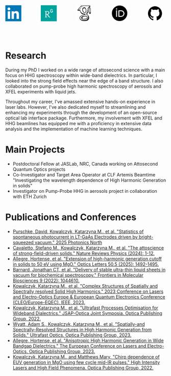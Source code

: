<html lang="en">
<head>
    <meta charset="UTF-8">
    <meta name="viewport" content="width=device-width, initial-scale=1.0">
    <title>Links</title>
    <style>
        .image-container {
            display: flex;
            justify-content: space-between;
            align-items: center;
        }
        .image-link {
            width: 50px;
            margin-right: 10px; /* Space between each image */
        }
    </style>
</head>
<body>
    <div class="image-container">
        <a class="image-link" href="https://uk.linkedin.com/in/katarzyna-m-kowalczyk"><img src="assets/linkedin.png" alt="LinkedIn"></a>
        <a class="image-link" href="https://www.researchgate.net/profile/Kasia-Kowalczyk-2"><img src="assets/researchgate.png" alt="ResearchGate"></a>
        <a class="image-link" href="https://scholar.google.com/citations?user=r55HhqcAAAAJ&hl=en"><img src="assets/google-scholar.png" alt="Google Scholar"></a>
        <a class="image-link" href="https://orcid.org/0009-0002-8884-6061"><img src="assets/orcid.png" alt="ORCID"></a>
        <a class="image-link" href="https://github.com/KasiaKoo"><img src="assets/github.png" alt="GitHub"></a>
    </div>
</body>
</html>

<br/><br/>

# Research
During my PhD I worked on a wide range of attosecond science with a main focus on HHG spectroscopy within wide-band dielectrics. In particular, I looked into the strong field effects near the edge of a band structure. I also collaborated on pump-probe high harmonic spectroscopy of aerosols and XFEL experiments with liquid jets.

Throughout my career, I've amassed extensive hands-on experience in laser labs. However, I've also dedicated myself to streamlining and enhancing my experiments through the development of an open-source optical lab interface package. Furthermore, my involvement with XFEL and HHG beamlines has equipped me with a proficiency in extensive data analysis and the implementation of machine learning techniques.


# Main Projects
- Postdoctoral Fellow at JASLab, NRC, Canada working on Attosecond Quantum Optics projects
- Co-Investigator and Target Area Operator at CLF Artemis Beamtime "Investigating the wavelength dependence of High Harmonic Generation in solids"
- Investigator on Pump-Probe HHG in aerosols project in collaboration with ETH Zurich 


# Publications and Conferences 
- [Purschke, David, Kowalczyk, Katarzyna M., et al. "Statistics of spontaneous photocurrent in LT-GaAs Electrodes driven by bright-squeezed vacuum." 2025 Photonics North](https://conferium.com/Clients/256_web/index.lasso)
- [Cavaletto, Stefano M., Kowalczyk, Katarzyna M., et al. "The attoscience of strong-field-driven solids." Nature Reviews Physics (2024): 1-12.](https://www.nature.com/articles/s42254-024-00784-3)
- [Allegre, Hortense, et al. "Extension of high-harmonic generation cutoff in solids to 50 eV using MgO." Optics Letters 50.5 (2025): 1492-1495.](https://opg.optica.org/ol/fulltext.cfm?uri=ol-50-5-1492&id=568216)
- [Barnard, Jonathan CT, et al. "Delivery of stable ultra-thin liquid sheets in vacuum for biochemical spectroscopy." Frontiers in Molecular Biosciences 9 (2022): 1044610.](https://www.frontiersin.org/articles/10.3389/fmolb.2022.1044610/full)
- [Kowalczyk, Katarzyna M., et al. "Complex Structures of Spatially and Spectrally resolved Solid High Harmonics." 2023 Conference on Lasers and Electro-Optics Europe & European Quantum Electronics Conference (CLEO/Europe-EQEC). IEEE, 2023. ](https://ieeexplore.ieee.org/abstract/document/10231940)
- [Kowalczyk, Katarzyna M., et al. "Ultrafast Processes Optimisation for Wideband Dialectrics." JSAP-Optica Joint Symposia. Optica Publishing Group, 2022.](https://opg.optica.org/abstract.cfm?uri=jsapo-2022-21p_C302_8)
- [Wyatt, Adam S., Kowalczyk, Katarzyna M., et al. "Spatially-and Spectrally-Resolved Structures in High Harmonic Generation from Solids." Ultrafast Optics. Optica Publishing Group, 2023.](https://opg.optica.org/abstract.cfm?uri=ufo-2023-F2.3)
- [Allegre, Hortense, et al. "Anisotropic High Harmonic Generation in Wide Bandgap Dielectrics." The European Conference on Lasers and Electro-Optics. Optica Publishing Group, 2023.](https://opg.optica.org/abstract.cfm?uri=CLEO_Europe-2023-cg_1_4)
- [Kowalczyk, Katarzyna M., and Matthews Mary, "Chirp dependence of EUV generation in MgO using few cycle mid-IR pulses." High Intensity Lasers and High Field Phenomena. Optica Publishing Group, 2022.](https://opg.optica.org/abstract.cfm?uri=HILAS-2022-HTh3B.1)
